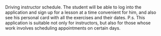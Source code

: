 Driving instructor schedule. The student will be able to log into the application and sign up for a lesson at a time convenient for him, and also see his personal card with all the exercises and their dates.
P.s. This application is suitable not only for instructors, but also for those whose work involves scheduling appointments on certain days.
